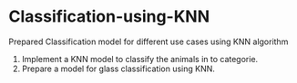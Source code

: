 # Classification-using-KNN
Prepared Classification model for different use cases using KNN algorithm
1) Implement a KNN model to classify the animals in to categorie.
2) Prepare a model for glass classification using KNN.
